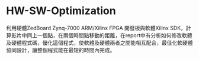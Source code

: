 # HW-SW-Optimization
利用硬體ZedBoard Zynq-7000 ARM/Xilinx FPGA 開發板與軟體Xilinx SDK，計算影片中同上一個點，在兩個時間點移動的距離，在report中有分析如何修改軟體及硬體程式碼，優化這個程式，使軟體及硬體兩者之間能相互配合，最佳化軟硬體協同設計，讓整個程式能在最短的時間內完成。
